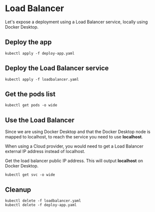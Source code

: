 # Load Balancer

Let's expose a deployment using a Load Balancer service, locally using Docker Desktop.

## Deploy the app

    kubectl apply -f deploy-app.yaml

## Deploy the Load Balancer service

    kubectl apply -f loadbalancer.yaml

## Get the pods list

    kubectl get pods -o wide

## Use the Load Balancer

Since we are using Docker Desktop and that the Docker Desktop node is mapped to localhost, to reach the service you need to use **localhost**.

When using a Cloud provider, you would need to get a Load Balancer external IP address instead of localhost.

Get the load balancer public IP address. This will output **localhost** on Docker Desktop.

    kubectl get svc -o wide

## Cleanup

    kubectl delete -f loadbalancer.yaml
    kubectl delete -f deploy-app.yaml

